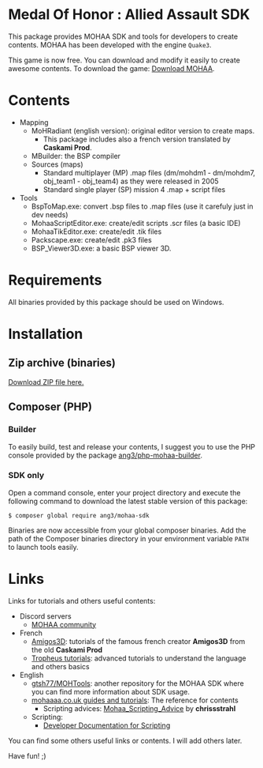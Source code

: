 Medal Of Honor : Allied Assault SDK
===================================

This package provides MOHAA SDK and tools for developers to create contents.
MOHAA has been developed with the engine `Quake3`.

This game is now free. You can download and modify it easily to create awesome contents.
To download the game: [Download MOHAA](https://classiccup.frontspawn.com/mohaa).

Contents
========

- Mapping
	- MoHRadiant (english version): original editor version to create maps.
		- This package includes also a french version translated by **Caskami Prod**.
	- MBuilder: the BSP compiler
	- Sources (maps)
		- Standard multiplayer (MP) .map files (dm/mohdm1 - dm/mohdm7, obj_team1 - obj_team4) as they were released in 2005
		- Standard single player (SP) mission 4 .map + script files
- Tools
	- BspToMap.exe: convert .bsp files to .map files (use it carefuly just in dev needs)
	- MohaaScriptEditor.exe: create/edit scripts .scr files (a basic IDE)
	- MohaaTikEditor.exe: create/edit .tik files
	- Packscape.exe: create/edit .pk3 files
	- BSP_Viewer3D.exe: a basic BSP viewer 3D.

Requirements
============

All binaries provided by this package should be used on Windows.

Installation
============

Zip archive (binaries)
----------------------

[Download ZIP file here.](https://github.com/Ang3/mohaa-sdk/archive/refs/heads/main.zip)

Composer (PHP)
--------------

### Builder

To easily build, test and release your contents, 
I suggest you to use the PHP console provided by the package 
[ang3/php-mohaa-builder](https://github.com/Ang3/php-mohaa-builder).

### SDK only

Open a command console, enter your project directory and execute the
following command to download the latest stable version of this package:

```console
$ composer global require ang3/mohaa-sdk
```

Binaries are now accessible from your global composer binaries. 
Add the path of the Composer binaries directory in your environment variable `PATH` to launch tools easily.

Links
=====

Links for tutorials and others useful contents:

- Discord servers
	- [MOHAA community](https://discord.gg/p3jD8h3c)
- French
	- [Amigos3D](https://www.amigos3d.fr/tutos_moh_index.php): tutorials of the famous french creator **Amigos3D** from the old **Caskami Prod**
	- [Tropheus tutorials](http://tropheus.tropheus.free.fr/sommaire.html): advanced tutorials to understand the language and others basics
- English
	- [gtsh77/MOHTools](https://github.com/gtsh77/MOHTools): another repository for the MOHAA SDK where you can find more information about SDK usage.
	- [mohaaaa.co.uk guides and tutorials](https://www.mohaaaa.co.uk/AAAAMOHAA/content/guides-and-tutorials): The reference for contents
		- Scripting advices: [Mohaa_Scripting_Advice](https://mohaaaa.co.uk/AAAAMOHAA/sites/default/files/AAAA/guide/mohaa_scripting_advice.pdf) by **chrissstrahl**
	- Scripting:
		- [Developer Documentation for Scripting](https://www.x-null.net/forums/forums/75-Developer-Documentation-for-Scripting)

You can find some others useful links or contents. I will add others later.

Have fun! ;)